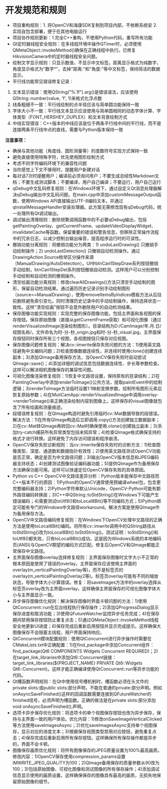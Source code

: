 # 开发规范和规则

- 项目重构规则：1. 将OpenCV和海康SDK复制到项目内部，不依赖系统安 2. 实现自包含部署，便于在其他电脑运行
- 项目协作规则更新：1.完全C++重构，不使用Python代码，重写所有功能
- Qt定时器线程安全规则：在多线程环境中操作QTimer时，必须使用QMetaObject::invokeMethod()确保在正确线程中执行。已修复HikvisionCamera中的定时器线程安全问题。
- 绘制文字显示规则：只显示数值，不显示中文标签。距离显示格式为纯数字，角度显示格式为"数字°"，去掉"距离:"和"角度:"等中文标签，保持简洁的数据显示。
- 平行线功能常见错误修复记录：
1. 文本显示错误：使用QString("%.1f").arg()是错误语法，应该使用QString::number(value, 'f', 1)来格式化浮点数
2. 线条粗细不一致：平行线绘制的点半径应该与简单圆功能保持一致
3. 字体大小不一致：平行线文本显示应该使用与简单圆相同的动态字体计算、字体类型（FONT_HERSHEY_DUPLEX）和文本背景绘制方式
4. 中线实现错误：C++版本的中线应该是位于两条平行线中间的平行线，而不是连接两条平行线中点的直线，需要与Python版本保持一致

**注意事项：**
- 确保与其他功能（角度线、圆形测量等）的度数符号实现方式保持一致
- 避免直接使用特殊字符，优先使用图形绘制方式
- 考虑不同字符编码环境下的兼容性问题
- 当你感觉上下文不够用时，提醒用户新建对话
- 每对话7次时提醒用户；编译前必须询问用户；不要生成总结性Markdown文档；不要生成测试脚本；不要编译，用户自己编译；不要运行，用户自己运行
- qDebug中文乱码修复规则：在Windows环境下，通过自定义Qt消息处理器解决qDebug输出中文乱码问题。在main.cpp中添加customMessageOutput函数，使用Windows API直接输出UTF-8编码文本，并通过qInstallMessageHandler安装处理器。此方案无需修改现有qDebug代码，统一处理所有Qt调试输出。
- 调试输出清理规则：删除频繁调用函数中的不必要qDebug输出，包括getPaintingOverlay、getCurrentFrame、updateVideoDisplayWidget、invalidateCache等函数。保留重要的错误和警告信息，但移除正常操作流程中的冗余日志，以减少控制台输出噪音，提高程序运行时的可读性。
- 撤销功能分离规则：将撤销功能分为两类：1) undoLastDrawing() 只撤销手动绘制操作；2) undoLastDetection() 只撤销自动检测操作。通过DrawingAction.Source枚举区分操作来源（ManualDrawing/AutoDetection）。UI中btnCan1StepDraw系列按钮撤销手动绘制，btnCan1StepDet系列按钮撤销自动检测。这样用户可以分别控制手动绘制和自动检测的撤销操作。
- 清空绘画功能分离规则：修改clearAllDrawings()方法只清空手动绘制的图形，保留自动检测结果。通过遍历历史记录识别手动绘制图形（source==ManualDrawing），使用removeItemsByIndices模板方法从后往前删除避免索引变化。同时清理历史记录中的手动绘制操作，保持选择状态一致性。这样"清空绘画"按钮不会意外删除用户的自动检测结果。
- 保存图像功能实现规则：实现完整的保存图像功能，包括主界面和各视图的保存按钮。保存原始图像（直接从getCurrentFrame获取）和可视化图像（通过renderVisualizedImage渲染绘制图形）。目录结构为D:/CamImage/年.月.日/视图名称/，文件命名为时-分-秒_origin.jpg和时-分-秒_visual.jpg。主界面保存按钮同时保存所有三个视图，各视图按钮只保存对应视图。
- 保存图像问题修复规则：解决cv::imwrite保存失败问题的方法：1)使用英文路径避免中文编码问题；2)检查图像数据连续性，非连续时使用clone()创建连续副本；3)添加QImage备用保存方法，当OpenCV保存失败时自动尝试QImage::save()；4)添加详细的调试信息包括数据连续性、步长等参数检查。这样可以解决相机图像保存的兼容性问题。
- 可视化图像渲染修复规则：1)恢复中文路径设置，保持原有的目录结构；2)在PaintingOverlay中添加renderToImage()公共方法，提取paintEvent中的绘制逻辑；3)renderToImage方法临时设置1:1映射变换参数，绘制所有图形元素后恢复原始参数；4)在MutiCamApp::renderVisualizedImage中调用overlay->renderToImage()来正确渲染绘制内容到图像上。这样保存的visual图像就包含了所有绘画和测量痕迹。
- 段错误修复规则：在QImage构造时避免引用临时cv::Mat数据导致的段错误。解决方法：1)在所有QImage构造后立即调用.copy()方法创建独立数据副本；2)在cv::Mat转QImage再转回cv::Mat时确保使用.clone()创建独立副本；3)添加try-catch捕获所有异常类型包括未知异常；4)检查QImage格式确保支持的格式才进行转换。这样避免了内存访问错误和程序崩溃。
- OpenCV保存失败诊断规则：当cv::imwrite保存失败时的诊断方法：1)检查图像类型、深度、通道数和数据指针有效性；2)使用英文路径测试OpenCV功能是否正常，确定是否为中文路径问题；3)输出OpenCV版本信息和JPEG编码器支持状态；4)创建测试图像验证编码器功能；5)提供QImage作为备用保存方法确保功能可用。这样可以快速定位OpenCV保存失败的具体原因。
- Python vs C++ OpenCV中文路径差异分析：Python版本能保存中文路径而C++版本不行的原因：1)Python的OpenCV通常使用预编译wheel包，包含更完整编码器支持；2)Python字符串默认Unicode，OpenCV-Python可能有额外路径编码转换层；3)C++中QString::toStdString()在Windows下可能产生错误编码；4)需要测试toUtf8()和toLocal8Bit()等不同编码方式；5)Python绑定可能有专门的Windows中文路径workaround。解决方案是使用QImage作为备用保存方法。
- OpenCV中文路径编码修复规则：在Windows下OpenCV处理中文路径的正确方法是使用toLocal8Bit()编码。将所有cv::imwrite调用中的QString路径从toStdString()改为toLocal8Bit().toStdString()。测试证明：toStdString()和toUtf8()都失败，只有toLocal8Bit()成功。这是因为Windows系统的本地编码页(ANSI)与OpenCV期望的编码方式匹配。修复后OpenCV和QImage都能正常保存中文路径。
- 主界面保存图像overlay选择修复规则：主界面保存图像时文字大小不正常的根本原因是使用了错误的overlay。主界面保存应该使用主界面的overlay(m_verticalPaintingOverlay等)，而不是标签页的overlay(m_verticalPaintingOverlay2等)。标签页overlay可能有不同的缩放状态，导致字体大小计算错误。修复：将saveImages方法中的overlay选择从标签页overlay改为主界面overlay。这样确保主界面保存的可视化图像字体大小与主界面显示一致。
- 异步保存图像优化规则：解决保存图像时界面卡顿问题的方法：1)使用QtConcurrent::run在后台线程执行保存操作；2)添加QProgressDialog显示保存进度和取消功能；3)使用QFutureWatcher监控异步任务完成；4)在保存期间禁用保存按钮防止重复点击；5)通过QMetaObject::invokeMethod线程安全地更新UI进度；6)保存完成后重新启用按钮并显示完成提示。这样确保大图像保存不会阻塞主线程，用户界面保持响应。
- QtConcurrent模块配置规则：使用QtConcurrent进行异步操作时需要在CMakeLists.txt中正确配置：1)在find_package中添加Concurrent组件：find_package(Qt6 COMPONENTS Widgets Concurrent REQUIRED)；2)在target_link_libraries中添加Qt6::Concurrent链接：target_link_libraries(${PROJECT_NAME} PRIVATE Qt6::Widgets Qt6::Concurrent)。这样才能正确编译使用QtConcurrent::run等异步功能的代码。
- Qt槽函数声明规则：在Qt中使用信号槽机制时，槽函数必须在头文件的private slots:或public slots:部分声明，不能在普通的private:部分声明。例如onAsyncSaveFinished()这样的回调函数需要连接到QFutureWatcher的finished信号，必须声明为槽函数。正确的做法是在private slots:部分添加void onAsyncSaveFinished();声明。
- 选项卡异步保存优化规则：将选项卡的单个视图保存按钮也改为异步保存，保持与主界面一致的用户体验。优化内容：1)修改onSaveImageVerticalClicked等方法使用saveImagesAsync；2)优化saveImagesAsync支持单个视图保存，显示对应的进度文本；3)根据保存视图类型禁用对应按钮，避免重复点击；4)保存完成后重新启用所有保存按钮。这样确保所有保存操作都是异步的，界面不会卡顿。
- 图像保存画质优化规则：将所有图像保存的JPEG质量设置为100%最高画质。修改内容：1)OpenCV保存使用compression_params设置IMWRITE_JPEG_QUALITY为100；2)QImage备用保存的质量参数从90改为100；3)包括原始图像、可视化图像和测试图像的所有保存操作；4)添加调试信息显示使用的画质设置。这样确保保存的图像具有最高的画质，无损失地保留原始图像的细节。
